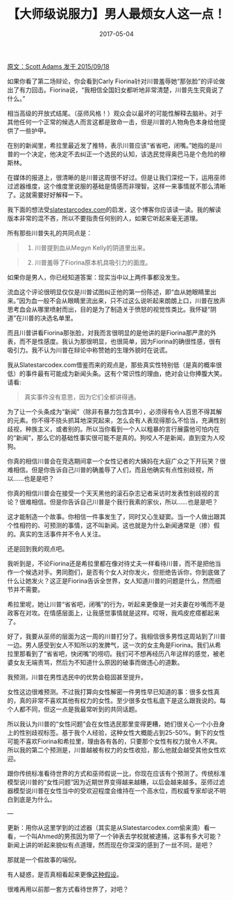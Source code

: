 ﻿---
layout: post
title: 【大师级说服力】男人最烦女人这一点！
date: 2017-05-04
---


 [原文：Scott Adams    发于 2015/09/18][1]

如果你看了第二场辩论，你会看到Carly Fiorina针对川普羞辱她“那张脸”的评论做出了有力回击。Fiorina说，“我相信全国妇女都听地非常清楚，川普先生究竟说了什么。”

相当高级的开放式结尾。（巫师风格！）观众会以最坏的可能性解释去脑补。对于其他任何一个正常的候选人而言这都是致命一击，但是川普的人物角色本身给他提供了一些护甲。

在别的新闻里，希拉里最近发了推特，表示川普应该“省省吧，闭嘴。”她指的是川普的一个决定，他决定不去纠正一个选民的认知，该选民觉得奥巴马是个危险的穆斯林。

在媒体的报道上，很清晰的是川普这周很不好过。但是让我们深挖一下，运用巫师过滤器维度，这个维度里说服的基础是情感而非理智。这样一来事情就不那么清晰了。这就需要好好解释一下。

我下面的想法受[slatestarcodex.com][2]的启发，这个博客你应该读一读。我的解读版本非常的混不吝，所以不要指责任何别的人，如果它听起来毫无道理。

所有那些川普失礼的共同点是：

>1.	川普提到血从Megyn Kelly的阴道里出来。

>2.	川普羞辱了Fiorina原本机具吸引力的面庞。

如果你是男人，你已经知道答案：现实当中以上两件事都没发生。

流血这个评论很明显仅仅是川普试图纠正他的第一份陈述，即“血从她眼睛里出来。”因为血一般不会从眼睛里流出来，只不过这么说听起来朗朗上口，川普在放声思考血会从哪里喷射而出，目的是为了制造关于愤怒的视觉性类比。我怀疑“阴道”在川普的决选名单里。

而且川普讲看Fiorina那张脸，对我而言很明显的是他讲的是Fiorina那严肃的外表，而不是性感度。我认为那很明显，也很简单，因为Fiorina的确很性感，很有吸引力。我不认为川普在辩论中称赞她的生理外貌时在说谎。

我从Slatestarcodex.com借鉴而来的观点是，那些真实性特别低（是真的概率很低）的事件最有可能成为新闻头条。这有个常识性的理由，绝对会让你捧腹大笑。请看:

>真实事件没有意思，因为它们全都讲得通。

为了让一个头条成为“新闻”（除非有暴力包含其中），必须得有令人百思不得其解的元素。你不得不挠头抓耳地深究起来，怎么会有人表现得那么不恰当，充满性别歧视，种族主义，或者别的。所以当你看到一个人以粗暴的言行展露他可怕内在的“新闻”，那么它的基础性事实很可能不是真的。狗咬人不是新闻，直到变为人咬狗。

你真的相信川普会在竞选期间拿一个女性记者的大姨妈在大庭广众之下开玩笑？很难相信。但是你告诉自己川普的确羞辱了人们，而且他确实有点性别歧视，所以……也是是吧？

你真的相信川普会在接受一个天天黑他的滚石杂志记者采访时发表性别歧视的言论？很难相信。但是你告诉自己川普是个我行我素的家伙，所以……也是是吧？

这才能制造一个故事。你相信一件事发生了，同时又心生疑窦。当一个人做出跟其个性相符的、可预测的事情，这不叫新闻。这也就是为什么新闻通常是（掺）假的。真实的生活事件并不令人关注。

还是回到我的观点吧。

我听到是，不论Fiorina还是希拉里都在像对待丈夫一样看待川普，而不是把他当作一个候选对手。男同胞们，是否有个女人对你发火，但拒绝告诉你，你到底做了什么让她发火？这正是Fiorina告诉全世界，女人知道川普的问题是什么，然而细节并不需要。

希拉里呢，她让川普“省省吧，闭嘴”的行为，听起来更像是一对夫妻在吵嘴而不是政客在对攻。在情感层面上，让我感觉事情就是这样。哎呀，我鸡皮疙瘩都起来了。

好了，我要从巫师的层面为这一周的川普打分了。我相信很多男性这周站到了川普一边。男人感受到女人不知所以的发脾气，这一次的女主角是Fiorina。我们从希拉里那看到了“省省吧，快闭嘴”的唠叨。我们可不想再经历八年这样的感觉，被老婆女友无端责骂，然后为不知道什么原因的破事而做违心的道歉。

我预测，川普在男性选民中的优势会稳固甚至提升。

女性这边很难预测。不过我打算向女性解密一件男性早已知道的事：很多女性真的，真的非常不喜欢其他有权力的女性。至少很多女性私底下是这么跟我说的。每个人都不同，但这一点是我最常听到的共同话题。

所以我认为川普的“女性问题”会在女性选民那里变得更糟，她们很关心一个小丑身上的性别歧视标签。基于我个人经验，这种女性大概能占到25-50%。剩下的女性可能不喜欢Fiorina和希拉里，理由各有各的，只要那个女性有权力就令人不爽。所以我的第二个预测是，川普越被有权力的女性收拾，那么他就会越受其他女性欢迎。

跟你传统标准看待世界的方式和巫师假说一比，你现在应该有个预测了。传统标准模型说川普的“女性问题”因为近期世界变得越来越糟，以后会越来越多。巫师过滤器模型说川普在女性当中的受欢迎程度会维持在一个高水位，而权威专家却说不明白到底是为什么。


—

更新：用你从这里学到的过滤器（其实是从Slatestarcodex.com偷来滴）看一看，一个叫Ahmed的男孩因为带了一个钟表去学校就被逮捕，这事有多大可能？新闻上讲的听起来貌似有点道理，然而现在你深深的感到了一丝不同，是吧？

那就是一个假故事的端倪。

有人疑惑，是否真相看起来更像[这种假设][3]。

很难再用以前那一套方式看待世界了，对吧？

[1]: http://blog.dilbert.com/post/129348531446/when-wives-attack-trump-persuasion-series
[2]: http://slatestarcodex.com/about/
[3]: http://www.dangerandplay.com/2015/09/18/anatomy-of-a-media-hoax-istandwithahmed/





